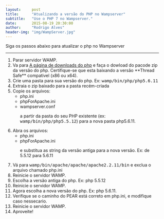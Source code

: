 ```yaml
---
layout:     post
title:      "Atualizando a versão do PHP no Wampserver"
subtitle:   "Use o PHP 7 no Wampserver."
date:       2015-08-19 20:30:00
author:     "Rodrigo Alves"
header-img: "img/WampServer.jpg"
---
```


<p>Siga os passos abaixo para atualizar o php no Wampserver</p>
<hr>

<ol>
<li> Parar servidor WAMP.</li>  

<li>Va para <a href="http://windows.php.net/qa/">A página de downloads do php</a> e faça o dowload do pacode zip da versão do php. Certifique-se que esta baixando a versão  **Thread Safe** compativel (x86 ou x64).</li>

<li>Crie uma pasta para sua versão do php. Ex: <samp>wamp/bin/php/php5.6.11</samp></li> 

<li>Extraia o zip baixado para a pasta recém-criada</li>

<li>Copie os arquivos:
	<ul>
  <li>php.ini</li>
  <li>phpForApache.ini</li>
  <li>wampserver.conf</li>
  <p>a partir da pasta do seu PHP existente (ex: <samp>wamp/bin/php/php5.5.12</samp>) para a nova pasta php5.6.11.</p>
	</ul></li>
<li>Abra os arquivos:
<ul>
  <li>php.ini</li>
  <li>phpForApache.ini</li>
  <p>e substitua as string da versão antiga para a nova versão. Ex: de 5.5.12 para 5.6.11</p>
</ul></li>
<li>Vá para <samp>wamp/bin/apache/apache/apache2.2.11/bin</samp> e exclua o arquivo chamado php.ini</li>

<li>Reinicie o servidor WAMP.</li>
<li>Escolha a versão antiga do php. Ex: php 5.5.12</li>
<li>Reinicie o servidor WAMP.</li>
<li>Agora escolha a nova versão do php. Ex: php 5.6.11.</li>
<li>Verifique se o caminho do PEAR está correto em php.ini,  e modifique caso nessecario.</li>
<li>Reinicie o servidor WAMP.</li>
<li>Aproveite!</li>
</ol>
